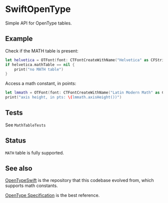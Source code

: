 # SwiftOpenType

Simple API for OpenType tables. 

## Example

Check if the MATH table is present:

```swift
let helvetica = OTFont(font: CTFontCreateWithName("Helvetica" as CFString, 12.0, nil))
if helvetica.mathTable == nil {
    print("no MATH table")
}
```

Access a math constant, in points:

```swift
let lmmath = OTFont(font: CTFontCreateWithName("Latin Modern Math" as CFString, 12.0, nil))
print("axis height, in pts: \(lmmath.axisHeight())")
```

## Tests

See `MathTableTests`

## Status

`MATH` table is fully supported.


## See also

[OpenTypeSwift](https://github.com/mossprescott/OpenTypeSwift) is the repository that this codebase evolved from, which supports math constants.

[OpenType Specification](https://learn.microsoft.com/en-us/typography/opentype/spec/) is the best reference. 
